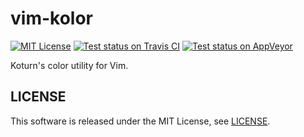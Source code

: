 vim-kolor
=========

[![MIT License](https://img.shields.io/badge/license-MIT-blue.svg?style=flat-square)](LICENSE.md)
[![Test status on Travis CI](https://travis-ci.org/koturn/vim-kolor.png)](https://travis-ci.org/koturn/vim-kolor)
[![Test status on AppVeyor](https://ci.appveyor.com/api/projects/status/l5kimfx1hihhi341?svg=true)](https://ci.appveyor.com/project/koturn/vim-kolor)

Koturn's color utility for Vim.


## LICENSE

This software is released under the MIT License, see [LICENSE](LICENSE).
